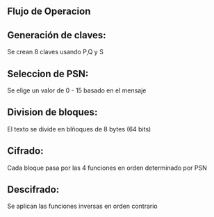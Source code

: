 ## Flujo de Operacion 


## Generación de claves:
Se crean 8 claves usando P,Q y S


## Seleccion de PSN:
Se elige un valor de 0 - 15 basado en el mensaje 


## Division de bloques:
El texto se divide en blñoques de 8 bytes (64 bits)


## Cifrado:
Cada bloque pasa por las 4 funciones en orden determinado por PSN


## Descifrado:
Se aplican las funciones inversas en orden contrario
